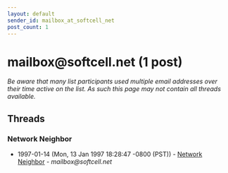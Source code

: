 ```yaml
---
layout: default
sender_id: mailbox_at_softcell_net
post_count: 1
---
```


# mailbox<span>@</span>softcell.net (1 post)

_Be aware that many list participants used multiple email addresses over their time active on the list. As such this page may not contain all threads available._

## Threads

### Network Neighbor
+ 1997-01-14 (Mon, 13 Jan 1997 18:28:47 -0800 (PST)) - [Network Neighbor](/archive/1997/01/df5c949526b3886e6e231ca05a4f5573f32ced97acca197ac2f3eeeb0a3e3558) - _mailbox@softcell.net_

